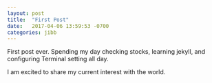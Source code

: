 ```yaml
---
layout: post
title:  "First Post"
date:   2017-04-06 13:59:53 -0700
categories: jibb
---
```

First post ever.
Spending my day checking stocks, learning jekyll, and configuring Terminal setting all day.

I am excited to share my current interest with the world.
